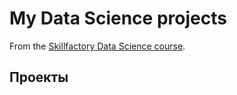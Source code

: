 # My Data Science projects
From the [Skillfactory Data Science course](https://skillfactory.ru/data-scientist-pro-mgu).

## Проекты

